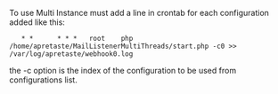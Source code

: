 To use Multi Instance must add a line in crontab for each configuration added like this:


       * *		* * *	root	php /home/apretaste/MailListenerMultiThreads/start.php -c0 >> /var/log/apretaste/webhook0.log


the -c option is the index of the configuration to be used from configurations list.